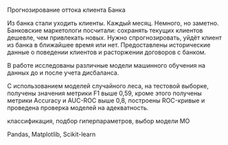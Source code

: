 Прогнозирование оттока клиента Банка

Из банка стали уходить клиенты. Каждый месяц. Немного, но заметно. Банковские маркетологи
посчитали: сохранять текущих клиентов дешевле, чем привлекать новых.
Нужно спрогнозировать, уйдёт клиент из банка в ближайшее время или нет. Предоставлены
исторические данные о поведении клиентов и расторжении договоров с банком.

В работе исследованы различные модели машинного обучения на данных до и после учета дисбаланса. 

С использованием моделей случайного леса, на тестовой выборке, получены значения метрики F1 выше 0,59, 
кроме этого получены метрики Accuracy и AUC-ROC выше 0,8, построены ROC-кривые и 
проведена проверка моделей на адекватность.

классификация, подбор гиперпараметров, выбор модели МО

Pandas, Matplotlib, Scikit-learn